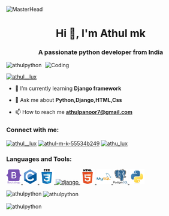 
![MasterHead](https://thumbs.gfycat.com/BetterFalseKid-max-1mb.gif)
<h1 align="center">Hi 👋, I'm Athul mk</h1>
<h3 align="center">A passionate python developer from India</h3>
<img align="right" alt="Coding" width="400" src="https://cdn.dribbble.com/users/1162077/screenshots/3848914/programmer.gif">

<p align="left"> <img src="https://komarev.com/ghpvc/?username=athulpython&label=Profile%20views&color=0e75b6&style=flat" alt="athulpython" /> </p>

<p align="left"> <a href="https://twitter.com/athul__lux" target="blank"><img src="https://img.shields.io/twitter/follow/athul__lux?logo=twitter&style=for-the-badge" alt="athul__lux" /></a> </p>

- 🌱 I’m currently learning **Django framework**

- 💬 Ask me about **Python,Django,HTML,Css**

- 📫 How to reach me **athulpanoor7@gmail.com**

<h3 align="left">Connect with me:</h3>
<p align="left">
<a href="https://twitter.com/athul__lux" target="blank"><img align="center" src="https://raw.githubusercontent.com/rahuldkjain/github-profile-readme-generator/master/src/images/icons/Social/twitter.svg" alt="athul__lux" height="30" width="40" /></a>
<a href="https://linkedin.com/in/athul-m-k-55534b249" target="blank"><img align="center" src="https://raw.githubusercontent.com/rahuldkjain/github-profile-readme-generator/master/src/images/icons/Social/linked-in-alt.svg" alt="athul-m-k-55534b249" height="30" width="40" /></a>
<a href="https://instagram.com/athu_lux" target="blank"><img align="center" src="https://raw.githubusercontent.com/rahuldkjain/github-profile-readme-generator/master/src/images/icons/Social/instagram.svg" alt="athu_lux" height="30" width="40" /></a>
</p>

<h3 align="left">Languages and Tools:</h3>
<p align="left"> <a href="https://getbootstrap.com" target="_blank" rel="noreferrer"> <img src="https://raw.githubusercontent.com/devicons/devicon/master/icons/bootstrap/bootstrap-plain-wordmark.svg" alt="bootstrap" width="40" height="40"/> </a> <a href="https://www.cprogramming.com/" target="_blank" rel="noreferrer"> <img src="https://raw.githubusercontent.com/devicons/devicon/master/icons/c/c-original.svg" alt="c" width="40" height="40"/> </a> <a href="https://www.w3schools.com/css/" target="_blank" rel="noreferrer"> <img src="https://raw.githubusercontent.com/devicons/devicon/master/icons/css3/css3-original-wordmark.svg" alt="css3" width="40" height="40"/> </a> <a href="https://www.djangoproject.com/" target="_blank" rel="noreferrer"> <img src="https://cdn.worldvectorlogo.com/logos/django.svg" alt="django" width="40" height="40"/> </a> <a href="https://www.w3.org/html/" target="_blank" rel="noreferrer"> <img src="https://raw.githubusercontent.com/devicons/devicon/master/icons/html5/html5-original-wordmark.svg" alt="html5" width="40" height="40"/> </a> <a href="https://www.mysql.com/" target="_blank" rel="noreferrer"> <img src="https://raw.githubusercontent.com/devicons/devicon/master/icons/mysql/mysql-original-wordmark.svg" alt="mysql" width="40" height="40"/> </a> <a href="https://www.postgresql.org" target="_blank" rel="noreferrer"> <img src="https://raw.githubusercontent.com/devicons/devicon/master/icons/postgresql/postgresql-original-wordmark.svg" alt="postgresql" width="40" height="40"/> </a> <a href="https://www.python.org" target="_blank" rel="noreferrer"> <img src="https://raw.githubusercontent.com/devicons/devicon/master/icons/python/python-original.svg" alt="python" width="40" height="40"/> </a> </p>

<p><img align="left" src="https://github-readme-stats.vercel.app/api/top-langs?username=athulpython&show_icons=true&locale=en&layout=compact" alt="athulpython" /></p>

<p>&nbsp;<img align="center" src="https://github-readme-stats.vercel.app/api?username=athulpython&show_icons=true&locale=en" alt="athulpython" /></p>

<p><img align="center" src="https://github-readme-streak-stats.herokuapp.com/?user=athulpython&" alt="athulpython" /></p>
